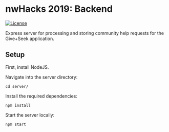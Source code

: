 # nwHacks 2019: Backend

[![License](https://img.shields.io/github/license/mashape/apistatus.svg?maxAge=2592000)](https://github.com/nwHacks2019/backend/blob/master/LICENSE)

Express server for processing and storing community help requests for the Give+Seek application.

## Setup

First, install NodeJS.

Navigate into the server directory:
```shell
cd server/
```

Install the required dependencies:
```shell
npm install
```

Start the server locally:
```shell
npm start
```
